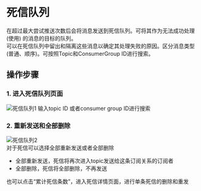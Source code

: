 # 死信队列
在超过最大尝试推送次数后会将消息发送到死信队列。可将其作为无法成功处理 (使用) 的消息的目标的队列。  
可以在死信队列中留出和隔离这些消息以确定其处理失败的原因。区分消息类型(普通、顺序)。可按照Topic和ConsumerGroup ID进行搜索。
## 操作步骤
### 1. 进入死信队列页面

![死信队列1](https://github.com/jdcloudcom/cn/blob/edit/image/Internet-Middleware/Message-Queue/死信队列-01.png)
输入topic ID 或者consumer group ID进行搜索

### 2. 重新发送和全部删除
![死信队列2](https://github.com/jdcloudcom/cn/blob/edit/image/Internet-Middleware/Message-Queue/死信队列-02.png)  
对于死信可以选择全部重新发送或者全部删除  
- 全部重新发送，死信将再次进入topic发送给这条订阅关系的订阅者
- 全部删除，死信将全部删除，不再发送  

也可以点击“累计死信条数”，进入死信详情页面，进行单条死信的删除和重发
